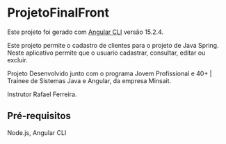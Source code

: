 # ProjetoFinalFront

Este projeto foi gerado com [Angular CLI](https://github.com/angular/angular-cli) versão 15.2.4.

Este projeto permite o cadastro de clientes para o projeto de Java Spring. Neste aplicativo permite que o usuario cadastrar, consultar, editar ou excluir.

Projeto Desenvolvido junto com o programa Jovem Profissional e 40+ | Trainee de Sistemas Java e Angular, da empresa Minsait.

Instrutor Rafael Ferreira.

## Pré-requisitos

Node.js,
Angular CLI
